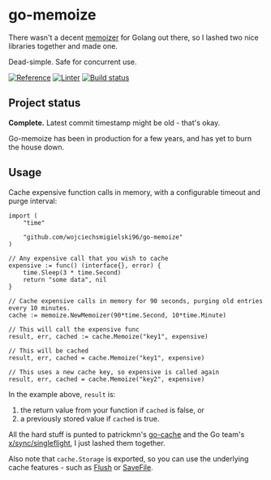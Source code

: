 # go-memoize

There wasn't a decent [memoizer](https://wikipedia.org/wiki/Memoization) for Golang out there, so I lashed two nice libraries together and made one.

Dead-simple. Safe for concurrent use.

[![Reference](http://img.shields.io/badge/go-documentation-blue.svg?style=flat-square)](https://pkg.go.dev/github.com/wojciechsmigielski96/go-memoize)
[![Linter](https://goreportcard.com/badge/github.com/wojciechsmigielski96/go-memoize?style=flat-square)](https://goreportcard.com/report/github.com/wojciechsmigielski96/go-memoize)
[![Build status](https://github.com/wojciechsmigielski96/go-memoize/workflows/Build/badge.svg)](https://github.com/wojciechsmigielski96/go-memoize/actions)

## Project status

**Complete.** Latest commit timestamp might be old - that's okay.

Go-memoize has been in production for a few years, and has yet to burn the house down.

## Usage

Cache expensive function calls in memory, with a configurable timeout and purge interval:

```golang
import (
	"time"

	"github.com/wojciechsmigielski96/go-memoize"
)

// Any expensive call that you wish to cache
expensive := func() (interface{}, error) {
	time.Sleep(3 * time.Second)
	return "some data", nil
}

// Cache expensive calls in memory for 90 seconds, purging old entries every 10 minutes.
cache := memoize.NewMemoizer(90*time.Second, 10*time.Minute)

// This will call the expensive func
result, err, cached := cache.Memoize("key1", expensive)

// This will be cached
result, err, cached = cache.Memoize("key1", expensive)

// This uses a new cache key, so expensive is called again
result, err, cached = cache.Memoize("key2", expensive)
```

In the example above, `result` is:
1. the return value from your function if `cached` is false, or
1. a previously stored value if `cached` is true.

All the hard stuff is punted to patrickmn's [go-cache](https://github.com/patrickmn/go-cache) and the Go team's [x/sync/singleflight](https://github.com/golang/sync), I just lashed them together.

Also note that `cache.Storage` is exported, so you can use the underlying cache features - such as [Flush](https://godoc.org/github.com/patrickmn/go-cache#Cache.Flush) or [SaveFile](https://godoc.org/github.com/patrickmn/go-cache#Cache.SaveFile).
